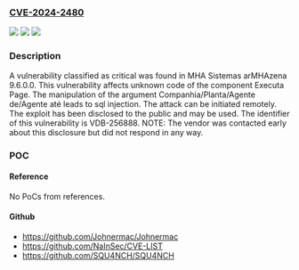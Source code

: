 ### [CVE-2024-2480](https://cve.mitre.org/cgi-bin/cvename.cgi?name=CVE-2024-2480)
![](https://img.shields.io/static/v1?label=Product&message=arMHAzena&color=blue)
![](https://img.shields.io/static/v1?label=Version&message=%3D%209.6.0.0%20&color=brighgreen)
![](https://img.shields.io/static/v1?label=Vulnerability&message=CWE-89%20SQL%20Injection&color=brighgreen)

### Description

A vulnerability classified as critical was found in MHA Sistemas arMHAzena 9.6.0.0. This vulnerability affects unknown code of the component Executa Page. The manipulation of the argument Companhia/Planta/Agente de/Agente até leads to sql injection. The attack can be initiated remotely. The exploit has been disclosed to the public and may be used. The identifier of this vulnerability is VDB-256888. NOTE: The vendor was contacted early about this disclosure but did not respond in any way.

### POC

#### Reference
No PoCs from references.

#### Github
- https://github.com/Johnermac/Johnermac
- https://github.com/NaInSec/CVE-LIST
- https://github.com/SQU4NCH/SQU4NCH

